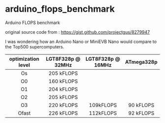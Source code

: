# arduino_flops_benchmark
Arduino FLOPS benchmark

original source code from : https://gist.github.com/projectgus/8279947

I was wondering how an Arduino Nano or MiniEVB Nano would compare to the Top500 supercomputers.

| optimization level | LGT8F328p @ 32MHz | LGT8F328p @ 16MHz | ATmega328p |
|:-:|:-:|:-:|:-:|
| Os | 205 kFLOPS |||
| O0 | 160 kFLOPS |||
| O1 | 204 kFLOPS |||
| O2 | 205 kFLOPS |||
| O3 | 220 kFLOPS | 109kFLOPS | 90 kFLOPS |
| Ofast | 226 kFLOPS | 112kFLOPS | 92 kFLOPS |
